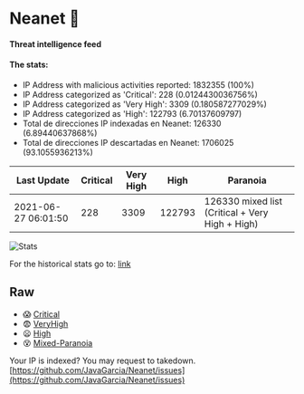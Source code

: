 # Neanet :hocho:
#### Threat intelligence feed
#### The stats:

- IP Address with malicious activities reported: 1832355 (100%)
- IP Address categorized as 'Critical':  228 (0.0124430036756%)
- IP Address categorized as 'Very High':  3309 (0.180587277029%)
- IP Address categorized as 'High':  122793 (6.70137609797)
- Total de direcciones IP indexadas en Neanet:  126330 (6.89440637868%)
- Total de direcciones IP descartadas en Neanet:  1706025 (93.1055936213%)

| Last Update | Critical | Very High | High | Paranoia |
| --- | --- | --- | --- | --- |
| 2021-06-27 06:01:50 | 228 | 3309 | 122793 | 126330 mixed list (Critical + Very High + High)|

![Stats](https://docs.google.com/spreadsheets/d/e/2PACX-1vSnaNMIXVabIpDJjufMlzH7poXnshF3mgd8Is1g9ytUEzVsP5my4Trn8f-xkoLLQ38xpL3HtmUexLo6/pubchart?oid=501124687&format=image)

For the historical stats go to: [link](/stats.csv)
## Raw
- :scream: [Critical](https://raw.githubusercontent.com/JavaGarcia/Neanet/master/blacklists/neanet_critical.txt)
- :fearful: [VeryHigh](https://raw.githubusercontent.com/JavaGarcia/Neanet/master/blacklists/neanet_veryHigh.txtt)
- :frowning: [High](https://raw.githubusercontent.com/JavaGarcia/Neanet/master/blacklists/neanet_high.txt)
- :dizzy_face: [Mixed-Paranoia](https://raw.githubusercontent.com/JavaGarcia/Neanet/master/blacklists/neanet_all.txt)


Your IP is indexed? You may request to takedown. [https://github.com/JavaGarcia/Neanet/issues](https://github.com/JavaGarcia/Neanet/issues)



























































































































































































































































































































































































































































































































































































































































































































































































































































































































































































































































































































































































































































































































































































































































































































































































































































































































































































































































































































































































































































































































































































































































































































































































































































































































































































































































































































































































































































































































































































































































































































































































































































































































































































































































































































































































































































































































































































































































































































































































































































































































































































































































































































































































































































































































































































































































































































































































































































































































































































































































































































































































































































































































































































































































































































































































































































































































































































































































































































































































































































































































































































































































































































































































































































































































































































































































































































































































































































































































































































































































































































































































































































































































































































































































